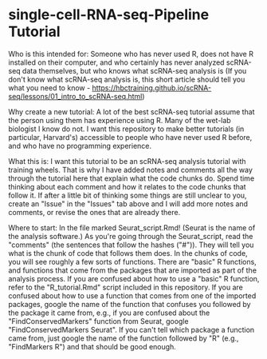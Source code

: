 # single-cell-RNA-seq-Pipeline Tutorial
Who is this intended for: Someone who has never used R, does not have R installed on their computer, and who certainly has 
never analyzed scRNA-seq data themselves, but who knows what scRNA-seq analysis is
(If you don't know what scRNA-seq analysis is, this short article should tell you what you need to know - https://hbctraining.github.io/scRNA-seq/lessons/01_intro_to_scRNA-seq.html)

Why create a new tutorial: A lot of the best scRNA-seq tutorial assume that the person using them has experience using R. Many of the wet-lab biologist I know do not. I want this repository to make better tutorials (in particular, Harvard's) accessible to people who have never used R before, and who have no programming experience.

What this is: I want this tutorial to be an scRNA-seq analysis tutorial with training wheels. That is why I have added notes and comments all the way through the tutorial here that explain what the code chunks do. Spend time thinking about each comment and how it relates to the code chunks that follow it. If after a little bit of thinking some things are still unclear to you, create an "Issue" in the "Issues" tab above and I will add more notes and comments, or revise the ones that are already there.

Where to start: In the file marked Seurat_script.Rmd! (Seurat is the name of the analysis software.) As you're going through the Seurat_script, 
read the "comments" (the sentences that follow the hashes ("#")). They will tell you what is the chunk of code that follows them does. In the chunks of code,
you will see roughly a few sorts of functions. There are "basic" R functions, and functions that come from the packages that are imported as part of the
analysis process. If you are confused about how to use a "basic" R function, refer to the "R_tutorial.Rmd" script included in this repository. If you are
confused about how to use a function that comes from one of the imported packages, google the name of the function that confuses you followed by the 
package it came from, e.g., if you are confused about the "FindConservedMarkers" function from Seurat, google "FindConservedMarkers Seurat". If you can't
tell which package a function came from, just google the name of the function followed by "R" (e.g., "FindMarkers R") and that should be good enough.
